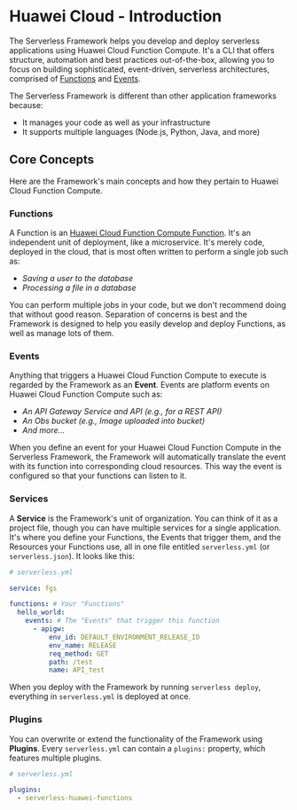 # Huawei Cloud - Introduction

The Serverless Framework helps you develop and deploy serverless applications using Huawei Cloud Function Compute. It's a CLI that offers structure, automation and best practices out-of-the-box, allowing you to focus on building sophisticated, event-driven, serverless architectures, comprised of [Functions](#functions) and [Events](#events).

The Serverless Framework is different than other application frameworks because:

- It manages your code as well as your infrastructure
- It supports multiple languages (Node.js, Python, Java, and more)

## Core Concepts

Here are the Framework's main concepts and how they pertain to Huawei Cloud Function Compute.

### Functions

A Function is an [Huawei Cloud Function Compute Function](https://www.huaweicloud.com/product/functiongraph.html). It's an independent unit of deployment, like a microservice. It's merely code, deployed in the cloud, that is most often written to perform a single job such as:

- _Saving a user to the database_
- _Processing a file in a database_

You can perform multiple jobs in your code, but we don't recommend doing that without good reason. Separation of concerns is best and the Framework is designed to help you easily develop and deploy Functions, as well as manage lots of them.

### Events

Anything that triggers a Huawei Cloud Function Compute to execute is regarded by the Framework as an **Event**. Events are platform events on Huawei Cloud Function Compute such as:

- _An API Gateway Service and API (e.g., for a REST API)_
- _An Obs bucket (e.g., Image uploaded into bucket)_
- _And more..._

When you define an event for your Huawei Cloud Function Compute in the Serverless Framework, the Framework will automatically translate the event with its function into corresponding cloud resources. This way the event is configured so that your functions can listen to it.

### Services

A **Service** is the Framework's unit of organization. You can think of it as a project file, though you can have multiple services for a single application. It's where you define your Functions, the Events that trigger them, and the Resources your Functions use, all in one file entitled `serverless.yml` (or `serverless.json`). It looks like this:

```yml
# serverless.yml

service: fgs

functions: # Your "Functions"
  hello_world:
    events: # The "Events" that trigger this function
      - apigw:
          env_id: DEFAULT_ENVIRONMENT_RELEASE_ID
          env_name: RELEASE
          req_method: GET
          path: /test
          name: API_test
```

When you deploy with the Framework by running `serverless deploy`, everything in `serverless.yml` is deployed at once.

### Plugins

You can overwrite or extend the functionality of the Framework using **Plugins**. Every `serverless.yml` can contain a `plugins:` property, which features multiple plugins.

```yml
# serverless.yml

plugins:
  - serverless-huawei-functions
```
